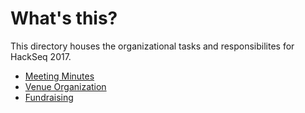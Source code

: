 # What's this?  
This directory houses the organizational tasks and responsibilites for HackSeq 2017.  
- [Meeting Minutes](https://github.com/hackseq/hackseq_2017/tree/master/organization/meeting_minutes)  
- [Venue Organization](https://github.com/hackseq/hackseq_2017/tree/master/organization/venue)   
- [Fundraising](https://github.com/hackseq/hackseq_2017/tree/master/organization/fundraising)  

